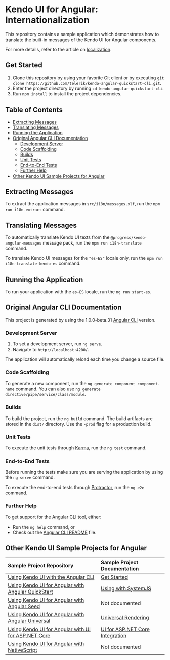 # Kendo UI for Angular: Internationalization

This repository contains a sample application which demonstrates how to translate the built-in messages of the Kendo UI for Angular components.

For more details, refer to the article on [localization](http://www.telerik.com/kendo-angular-ui/components/localization/).

## Get Started

1. Clone this repository by using your favorite Git client or by executing `git clone https://github.com/telerik/kendo-angular-quickstart-cli.git`.
1. Enter the project directory by running `cd kendo-angular-quickstart-cli`.
1. Run `npm install` to install the project dependencies.

## Table of Contents

* [Extracting Messages](#extracting-messages)
* [Translating Messages](#translating-messages)
* [Running the Application](#running-the-application)
* [Original Angular CLI Documentation](#original-angular-cli-documentation)
    * [Development Server](#development-server)
    * [Code Scaffolding](#code-scaffolding)
    * [Builds](#builds)
    * [Unit Tests](#unit-tests)
    * [End-to-End Tests](#end-to-end-tests)
    * [Further Help](#further-help)
* [Other Kendo UI Sample Projects for Angular](#other-kendo-ui-sample-projects-for-angular)

## Extracting Messages

To extract the application messages in `src/i18n/messages.xlf`, run the `npm run i18n-extract` command.

## Translating Messages

To automatically translate Kendo UI texts from the `@progress/kendo-angular-messages` message pack, run the `npm run i18n-translate` command.

To translate Kendo UI messages for the `"es-ES"` locale only, run the `npm run i18n-translate-kendo-es` command.

## Running the Application

To run your application with the `es-ES` locale, run the `ng run start-es`.

## Original Angular CLI Documentation

This project is generated by using the 1.0.0-beta.31 [Angular CLI](https://github.com/angular/angular-cli) version.

### Development Server

1. To set a development server, run `ng serve`.
1. Navigate to `http://localhost:4200/`.

The application will automatically reload each time you change a source file.

### Code Scaffolding

To generate a new component, run the `ng generate component component-name` command. You can also use `ng generate directive/pipe/service/class/module`.

### Builds

To build the project, run the `ng build` command. The build artifacts are stored in the `dist/` directory. Use the `-prod` flag for a production build.

### Unit Tests

To execute the unit tests through [Karma](https://karma-runner.github.io), run the `ng test` command.

### End-to-End Tests

Before running the tests make sure you are serving the application by using the `ng serve` command.

To execute the end-to-end tests through [Protractor](http://www.protractortest.org/), run the `ng e2e` command.

### Further Help

To get support for the Angular CLI tool, either:

* Run the `ng help` command, or
* Check out the [Angular CLI README](https://github.com/angular/angular-cli/blob/master/README.md) file.

## Other Kendo UI Sample Projects for Angular

|Sample Project Repository                                        |Sample Project Documentation |
|:---                                                             |:---                         |
|[Using Kendo UI with the Angular CLI](https://github.com/telerik/kendo-angular-quickstart-cli) |[Get Started](http://www.telerik.com/kendo-angular-ui/getting-started/)|
|[Using Kendo UI for Angular with Angular QuickStart](https://github.com/telerik/kendo-angular-quickstart) |[Using with SystemJS](http://www.telerik.com/kendo-angular-ui/components/installation/system-js/)|
|[Using Kendo UI for Angular with Angular Seed](https://github.com/telerik/kendo-angular-quickstart-seed)  |Not documented        |
|[Using Kendo UI for Angular with Angular Universal](https://github.com/telerik/kendo-angular-universal-demo) |[Universal Rendering](http://www.telerik.com/kendo-angular-ui/components/framework/universal/)|
|[Using Kendo UI for Angular with UI for ASP.NET Core](https://github.com/telerik/kendo-angular-demo-aspnetcore-data/tree/master) |[UI for ASP.NET Core Integration](http://www.telerik.com/kendo-angular-ui/components/dataquery/mvc-integration/)|
|[Using Kendo UI for Angular with NativeScript](https://github.com/telerik/ng2-dashboard)                     |Not documented   |
